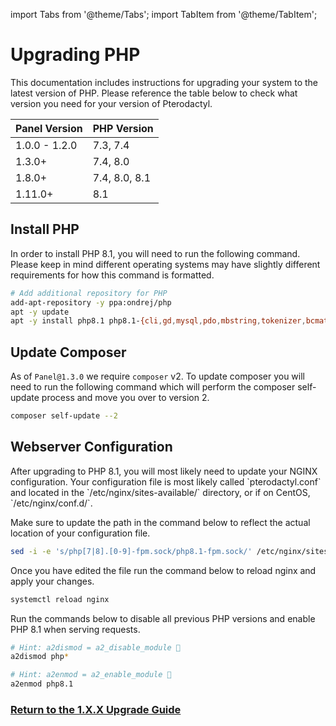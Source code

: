 import Tabs from '@theme/Tabs';
import TabItem from '@theme/TabItem';


# Upgrading PHP

This documentation includes instructions for upgrading your system to the latest version of PHP. Please reference the
table below to check what version you need for your version of Pterodactyl.

| Panel Version | PHP Version   |
|---------------|---------------|
| 1.0.0 - 1.2.0 | 7.3, 7.4      |
| 1.3.0+        | 7.4, 8.0      |
| 1.8.0+        | 7.4, 8.0, 8.1 |
| 1.11.0+       | 8.1           |

## Install PHP

In order to install PHP 8.1, you will need to run the following command. Please keep in mind different operating systems
may have slightly different requirements for how this command is formatted.

```bash
# Add additional repository for PHP
add-apt-repository -y ppa:ondrej/php
apt -y update
apt -y install php8.1 php8.1-{cli,gd,mysql,pdo,mbstring,tokenizer,bcmath,xml,fpm,curl,zip}
```

## Update Composer

As of `Panel@1.3.0` we require `composer` v2. To update composer you will need to run the following command which will
perform the composer self-update process and move you over to version 2.

```bash
composer self-update --2
```

## Webserver Configuration

<Tabs>
  <TabItem value="NGINX" label="NGINX" default>
After upgrading to PHP 8.1, you will most likely need to update your NGINX configuration. Your configuration file
is most likely called `pterodactyl.conf` and located in the `/etc/nginx/sites-available/` directory, or if on CentOS,
`/etc/nginx/conf.d/`.

Make sure to update the path in the command below to reflect the actual location of your configuration file.

``` bash
sed -i -e 's/php[7|8].[0-9]-fpm.sock/php8.1-fpm.sock/' /etc/nginx/sites-available/pterodactyl.conf
```

Once you have edited the file run the command below to reload nginx and apply your changes.

```bash
systemctl reload nginx
```
  </TabItem>
  <TabItem value="Apache" label="Apache">
Run the commands below to disable all previous PHP versions and enable PHP 8.1 when serving requests.

``` bash
# Hint: a2dismod = a2_disable_module 🤯
a2dismod php*

# Hint: a2enmod = a2_enable_module 🤯
a2enmod php8.1
```
  </TabItem>
</Tabs>
    

### [Return to the 1.X.X Upgrade Guide](./../panel/updating.md)
